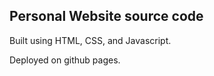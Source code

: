 ## Personal Website source code 

Built using HTML, CSS, and Javascript. 

Deployed on github pages. 